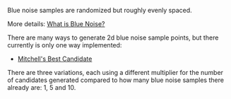 Blue noise samples are randomized but roughly evenly spaced.

More details: [What is Blue Noise?](../../../../doc/bluenoise.md)  

There are many ways to generate 2d blue noise sample points, but there currently is only one way implemented:
* [Mitchell's Best Candidate](../../../../doc/bestcandidate.md)  

There are three variations, each using a different multiplier for the number of candidates generated compared to how many blue noise samples there already are: 1, 5 and 10.